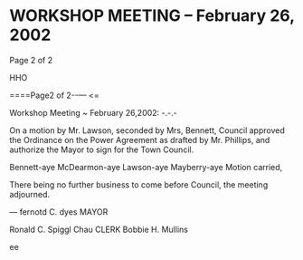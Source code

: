 # WORKSHOP MEETING – February 26, 2002

Page 2 of 2

HHO

====Page2 of 2--— <=

Workshop Meeting ~ February 26,2002: -.-.-

On a motion by Mr. Lawson, seconded by Mrs, Bennett, Council approved the Ordinance
on the Power Agreement as drafted by Mr. Phillips, and authorize the Mayor to sign for
the Town Council.

Bennett-aye McDearmon-aye Lawson-aye Mayberry-aye
Motion carried,

There being no further business to come before Council, the meeting adjourned.

— fernotd C. dyes MAYOR

Ronald C. Spiggl
Chau CLERK
Bobbie H. Mullins

ee